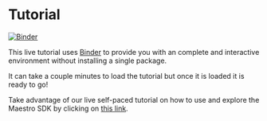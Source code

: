 # Tutorial

[![Binder](https://mybinder.org/badge_logo.svg)](https://mybinder.org/v2/gh/botcity-dev/botcity-maestro-sdk-python/HEAD?filepath=examples%2Fmaestro-sdk-demo.ipynb)


This live tutorial uses [Binder](https://mybinder.org/) to provide you with an complete and interactive environment
without installing a single package.

It can take a couple minutes to load the tutorial but once it is loaded it is ready to go! 

Take advantage of our live self-paced tutorial on how to use and explore the Maestro SDK by
clicking on [this link](https://mybinder.org/v2/gh/botcity-dev/botcity-maestro-sdk-python/HEAD?filepath=examples%2Fmaestro-sdk-demo.ipynb).

